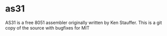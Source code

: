 as31
====

 AS31 is a free 8051 assembler originally written by Ken Stauffer. This is a git copy of the source with bugfixes for MIT
